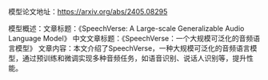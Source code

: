 模型论文地址：https://arxiv.org/abs/2405.08295

模型概述：文章标题：《SpeechVerse: A Large-scale Generalizable Audio Language Model》
中文文章标题：《SpeechVerse：一个大规模可泛化的音频语言模型》
文章内容：本文介绍了SpeechVerse，一种大规模可泛化的音频语言模型，通过预训练和微调实现多种音频任务，如语音识别、说话人识别等，提升性能。
